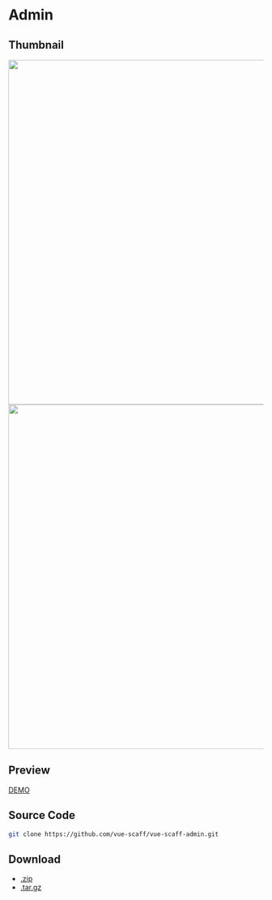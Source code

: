 # Admin

## Thumbnail

<img src="http://oss.joenix.com/joenix.com/admin-login.jpg" width="680" />
<img src="http://oss.joenix.com/joenix.com/admin-dashboard.jpg" width="680" />

## Preview

[DEMO](http://vue-scaff-admin.joenix.com/)

## Source Code

```sh
git clone https://github.com/vue-scaff/vue-scaff-admin.git
```

## Download

- [.zip](https://github.com/vue-scaff/vue-scaff-admin/archive/vue-scaff-admin-v1.0.zip)
- [.tar.gz](https://github.com/vue-scaff/vue-scaff-admin/archive/vue-scaff-admin-v1.0.tar.gz)

